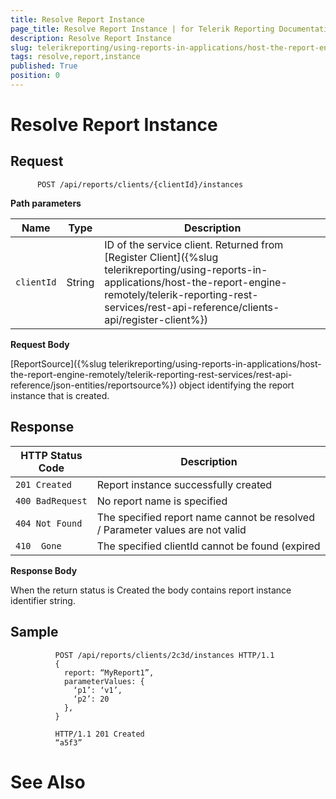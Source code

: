 ```yaml
---
title: Resolve Report Instance
page_title: Resolve Report Instance | for Telerik Reporting Documentation
description: Resolve Report Instance
slug: telerikreporting/using-reports-in-applications/host-the-report-engine-remotely/telerik-reporting-rest-services/rest-api-reference/report-instances-api/resolve-report-instance
tags: resolve,report,instance
published: True
position: 0
---
```


# Resolve Report Instance



## Request

	
          POST /api/reports/clients/{clientId}/instances
        



__Path parameters__ 


| Name | Type | Description |
| ------ | ------ | ------ |
|`clientId`|String|ID of the service client. Returned from [Register Client]({%slug telerikreporting/using-reports-in-applications/host-the-report-engine-remotely/telerik-reporting-rest-services/rest-api-reference/clients-api/register-client%})|




__Request Body__ 

[ReportSource]({%slug telerikreporting/using-reports-in-applications/host-the-report-engine-remotely/telerik-reporting-rest-services/rest-api-reference/json-entities/reportsource%}) object identifying the report instance that is created.         

## Response


| HTTP Status Code | Description |
| ------ | ------ |
|`201 Created`|Report instance successfully created|
|`400 BadRequest`|No report name is specified|
|`404 Not Found`|The specified report name cannot be resolved / Parameter values are not valid|
|`410  Gone`|The specified clientId cannot be found (expired|




__Response Body__ 

When the return status is Created the body contains report instance identifier string.         

## Sample

	
````
          POST /api/reports/clients/2c3d/instances HTTP/1.1
          {
            report: “MyReport1”,
            parameterValues: {
	          ‘p1’: ‘v1’,
	          ‘p2’: 20
            },
          }
````
````
          HTTP/1.1 201 Created
          “a5f3”
````



# See Also

